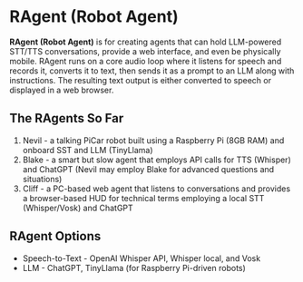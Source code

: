 # RAgent (Robot Agent)

**RAgent (Robot Agent)** is for creating agents that can hold LLM-powered STT/TTS conversations, provide a web interface, and even be physically mobile. RAgent runs on a core audio loop where it listens for speech and records it, converts it to text, then sends it as a prompt to an LLM along with instructions. The resulting text output is either converted to speech or displayed in a web browser. 

## The RAgents So Far
1. Nevil - a talking PiCar robot built using a Raspberry Pi (8GB RAM) and onboard SST and LLM (TinyLlama)
2. Blake - a smart but slow agent that employs API calls for TTS (Whisper) and ChatGPT (Nevil may employ Blake for advanced questions and situations)
2. Cliff - a PC-based web agent that listens to conversations and provides a browser-based HUD for technical terms employing a local STT (Whisper/Vosk) and ChatGPT

## RAgent Options
- Speech-to-Text - OpenAI Whisper API, Whisper local, and Vosk
- LLM - ChatGPT, TinyLlama (for Raspberry Pi-driven robots)
